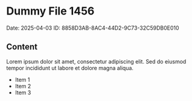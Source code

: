 # Dummy File 1456

Date: 2025-04-03
ID: 8858D3AB-8AC4-44D2-9C73-32C59DB0E010

## Content

Lorem ipsum dolor sit amet, consectetur adipiscing elit.
Sed do eiusmod tempor incididunt ut labore et dolore magna aliqua.

* Item 1
* Item 2
* Item 3

